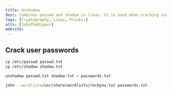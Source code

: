 ```yaml
---
title: Unshadow
desc: Combines passwd and shadow in linux. It is used when cracking user's password in Linux with John The Ripper.
tags: [Cryptography, Linux, PrivEsc]
alts: [JohnTheRipper]
website:
---
```


## Crack user passwords

```sh
cp /etc/passwd passwd.txt
cp /etc/shadow shadow.txt

unshadow passwd.txt shadow.txt > passwords.txt

john --wordlist=/usr/share/wordlists/rockyou.txt passwords.txt
```